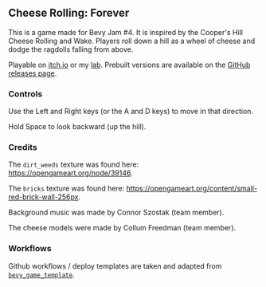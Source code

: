 ## Cheese Rolling: Forever

This is a game made for Bevy Jam #4. It is inspired by the Cooper's Hill Cheese Rolling and Wake.
Players roll down a hill as a wheel of cheese and dodge the ragdolls falling from above.


Playable on [itch.io](https://snendev.itch.io/cheese-rolling-forever) or my
[lab](https://lab.snen.dev/cheese). Prebuilt versions are available on the
[GitHub releases page](https://github.com/snendev/cheese-rolling-forever/releases).

### Controls

Use the Left and Right keys (or the A and D keys) to move in that direction.

Hold Space to look backward (up the hill).

### Credits

The `dirt_weeds` texture was found here: https://opengameart.org/node/39146.

The `bricks` texture was found here: https://opengameart.org/content/small-red-brick-wall-256px.

Background music was made by Connor Szostak (team member).

The cheese models were made by Collum Freedman (team member).

### Workflows

Github workflows / deploy templates are taken and adapted from
[`bevy_game_template`](https://github.com/NiklasEi/bevy_game_template/blob/5f7dbc2b1fccd3fbc6b6c08eed9b82f6b9a57985/.github/workflows).
